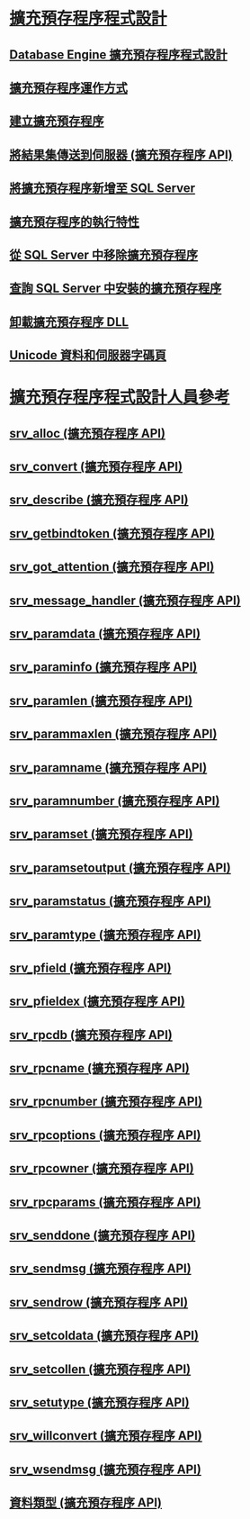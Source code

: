 # [擴充預存程序程式設計](database-engine-extended-stored-procedures-programming.md)
## [Database Engine 擴充預存程序程式設計](../database-engine-extended-stored-procedure-programming.md)
## [擴充預存程序運作方式](how-extended-stored-procedures-work.md)
## [建立擴充預存程序](creating-extended-stored-procedures.md)
## [將結果集傳送到伺服器 (擴充預存程序 API)](sending-result-sets-to-the-server-extended-stored-procedure-api.md)
## [將擴充預存程序新增至 SQL Server](adding-an-extended-stored-procedure-to-sql-server.md)
## [擴充預存程序的執行特性](execution-characteristics-of-extended-stored-procedures.md)
## [從 SQL Server 中移除擴充預存程序](removing-an-extended-stored-procedure-from-sql-server.md)
## [查詢 SQL Server 中安裝的擴充預存程序](querying-extended-stored-procedures-installed-in-sql-server.md)
## [卸載擴充預存程序 DLL](unloading-an-extended-stored-procedure-dll.md)
## [Unicode 資料和伺服器字碼頁](unicode-data-and-server-code-pages.md)
# [擴充預存程序程式設計人員參考](../extended-stored-procedures-reference/database-engine-extended-stored-procedures-reference.md)
## [srv_alloc (擴充預存程序 API)](../extended-stored-procedures-reference/srv-alloc-extended-stored-procedure-api.md)
## [srv_convert (擴充預存程序 API)](../extended-stored-procedures-reference/srv-convert-extended-stored-procedure-api.md)
## [srv_describe (擴充預存程序 API)](../extended-stored-procedures-reference/srv-describe-extended-stored-procedure-api.md)
## [srv_getbindtoken (擴充預存程序 API)](../extended-stored-procedures-reference/srv-getbindtoken-extended-stored-procedure-api.md)
## [srv_got_attention (擴充預存程序 API)](../extended-stored-procedures-reference/srv-got-attention-extended-stored-procedure-api.md)
## [srv_message_handler (擴充預存程序 API)](../extended-stored-procedures-reference/srv-message-handler-extended-stored-procedure-api.md)
## [srv_paramdata (擴充預存程序 API)](../extended-stored-procedures-reference/srv-paramdata-extended-stored-procedure-api.md)
## [srv_paraminfo (擴充預存程序 API)](../extended-stored-procedures-reference/srv-paraminfo-extended-stored-procedure-api.md)
## [srv_paramlen (擴充預存程序 API)](../extended-stored-procedures-reference/srv-paramlen-extended-stored-procedure-api.md)
## [srv_parammaxlen (擴充預存程序 API)](../extended-stored-procedures-reference/srv-parammaxlen-extended-stored-procedure-api.md)
## [srv_paramname (擴充預存程序 API)](../extended-stored-procedures-reference/srv-paramname-extended-stored-procedure-api.md)
## [srv_paramnumber (擴充預存程序 API)](../extended-stored-procedures-reference/srv-paramnumber-extended-stored-procedure-api.md)
## [srv_paramset (擴充預存程序 API)](../extended-stored-procedures-reference/srv-paramset-extended-stored-procedure-api.md)
## [srv_paramsetoutput (擴充預存程序 API)](../extended-stored-procedures-reference/srv-paramsetoutput-extended-stored-procedure-api.md)
## [srv_paramstatus (擴充預存程序 API)](../extended-stored-procedures-reference/srv-paramstatus-extended-stored-procedure-api.md)
## [srv_paramtype (擴充預存程序 API)](../extended-stored-procedures-reference/srv-paramtype-extended-stored-procedure-api.md)
## [srv_pfield (擴充預存程序 API)](../extended-stored-procedures-reference/srv-pfield-extended-stored-procedure-api.md)
## [srv_pfieldex (擴充預存程序 API)](../extended-stored-procedures-reference/srv-pfieldex-extended-stored-procedure-api.md)
## [srv_rpcdb (擴充預存程序 API)](../extended-stored-procedures-reference/srv-rpcdb-extended-stored-procedure-api.md)
## [srv_rpcname (擴充預存程序 API)](../extended-stored-procedures-reference/srv-rpcname-extended-stored-procedure-api.md)
## [srv_rpcnumber (擴充預存程序 API)](../extended-stored-procedures-reference/srv-rpcnumber-extended-stored-procedure-api.md)
## [srv_rpcoptions (擴充預存程序 API)](../extended-stored-procedures-reference/srv-rpcoptions-extended-stored-procedure-api.md)
## [srv_rpcowner (擴充預存程序 API)](../extended-stored-procedures-reference/srv-rpcowner-extended-stored-procedure-api.md)
## [srv_rpcparams (擴充預存程序 API)](../extended-stored-procedures-reference/srv-rpcparams-extended-stored-procedure-api.md)
## [srv_senddone (擴充預存程序 API)](../extended-stored-procedures-reference/srv-senddone-extended-stored-procedure-api.md)
## [srv_sendmsg (擴充預存程序 API)](../extended-stored-procedures-reference/srv-sendmsg-extended-stored-procedure-api.md)
## [srv_sendrow (擴充預存程序 API)](../extended-stored-procedures-reference/srv-sendrow-extended-stored-procedure-api.md)
## [srv_setcoldata (擴充預存程序 API)](../extended-stored-procedures-reference/srv-setcoldata-extended-stored-procedure-api.md)
## [srv_setcollen (擴充預存程序 API)](../extended-stored-procedures-reference/srv-setcollen-extended-stored-procedure-api.md)
## [srv_setutype (擴充預存程序 API)](../extended-stored-procedures-reference/srv-setutype-extended-stored-procedure-api.md)
## [srv_willconvert (擴充預存程序 API)](../extended-stored-procedures-reference/srv-willconvert-extended-stored-procedure-api.md)
## [srv_wsendmsg (擴充預存程序 API)](../extended-stored-procedures-reference/srv-wsendmsg-extended-stored-procedure-api.md)
## [資料類型 (擴充預存程序 API)](../extended-stored-procedures-reference/data-types-extended-stored-procedure-api.md)
